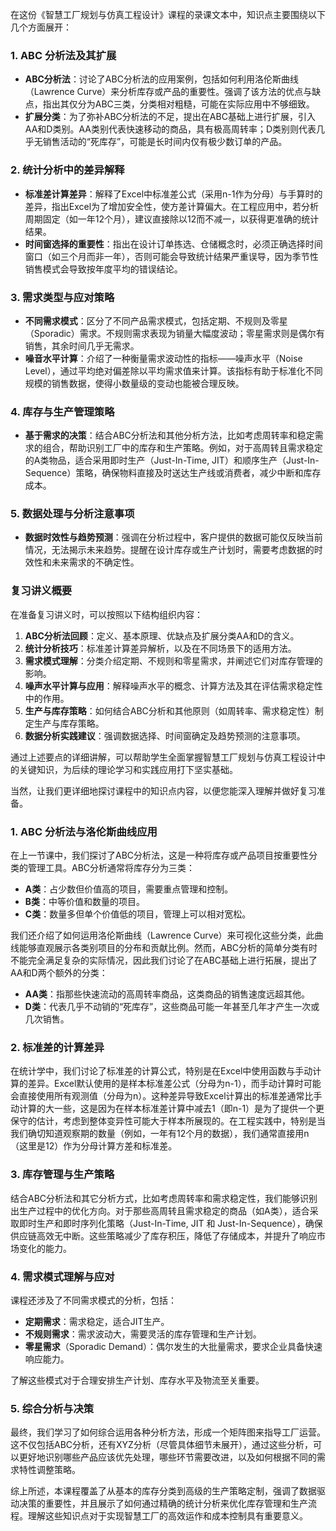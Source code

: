 在这份《智慧工厂规划与仿真工程设计》课程的录课文本中，知识点主要围绕以下几个方面展开：

### 1. ABC 分析法及其扩展

- **ABC分析法**：讨论了ABC分析法的应用案例，包括如何利用洛伦斯曲线（Lawrence Curve）来分析库存或产品的重要性。强调了该方法的优点与缺点，指出其仅分为ABC三类，分类相对粗糙，可能在实际应用中不够细致。
- **扩展分类**：为了弥补ABC分析法的不足，提出在ABC基础上进行扩展，引入AA和D类别。AA类别代表快速移动的商品，具有极高周转率；D类别则代表几乎无销售活动的“死库存”，可能是长时间内仅有极少数订单的产品。

### 2. 统计分析中的差异解释

- **标准差计算差异**：解释了Excel中标准差公式（采用n-1作为分母）与手算时的差异，指出Excel为了增加安全性，使方差计算偏大。在工程应用中，若分析周期固定（如一年12个月），建议直接除以12而不减一，以获得更准确的统计结果。
- **时间窗选择的重要性**：指出在设计订单拣选、仓储概念时，必须正确选择时间窗口（如三个月而非一年），否则可能会导致统计结果严重误导，因为季节性销售模式会导致按年度平均的错误结论。

### 3. 需求类型与应对策略

- **不同需求模式**：区分了不同产品需求模式，包括定期、不规则及零星（Sporadic）需求。不规则需求表现为销量大幅度波动；零星需求则是偶尔有销售，其余时间几乎无需求。
- **噪音水平计算**：介绍了一种衡量需求波动性的指标——噪声水平（Noise Level），通过平均绝对偏差除以平均需求值来计算。该指标有助于标准化不同规模的销售数据，使得小数量级的变动也能被合理反映。

### 4. 库存与生产管理策略

- **基于需求的决策**：结合ABC分析法和其他分析方法，比如考虑周转率和稳定需求的组合，帮助识别工厂中的库存和生产策略。例如，对于高周转且需求稳定的A类物品，适合采用即时生产（Just-In-Time, JIT）和顺序生产（Just-In-Sequence）策略，确保物料直接及时送达生产线或消费者，减少中断和库存成本。

### 5. 数据处理与分析注意事项

- **数据时效性与趋势预测**：强调在分析过程中，客户提供的数据可能仅反映当前情况，无法揭示未来趋势。提醒在设计库存或生产计划时，需要考虑数据的时效性和未来需求的不确定性。

### 复习讲义概要

在准备复习讲义时，可以按照以下结构组织内容：

1. **ABC分析法回顾**：定义、基本原理、优缺点及扩展分类AA和D的含义。
2. **统计分析技巧**：标准差计算差异解析，以及在不同场景下的适用方法。
3. **需求模式理解**：分类介绍定期、不规则和零星需求，并阐述它们对库存管理的影响。
4. **噪声水平计算与应用**：解释噪声水平的概念、计算方法及其在评估需求稳定性中的作用。
5. **生产与库存策略**：如何结合ABC分析和其他原则（如周转率、需求稳定性）制定生产与库存策略。
6. **数据分析实践建议**：强调数据选择、时间窗确定及趋势预测的注意事项。

通过上述要点的详细讲解，可以帮助学生全面掌握智慧工厂规划与仿真工程设计中的关键知识，为后续的理论学习和实践应用打下坚实基础。

当然，让我们更详细地探讨课程中的知识点内容，以便您能深入理解并做好复习准备。

### 1. ABC 分析法与洛伦斯曲线应用

在上一节课中，我们探讨了ABC分析法，这是一种将库存或产品项目按重要性分类的管理工具。ABC分析通常将库存分为三类：

- **A类**：占少数但价值高的项目，需要重点管理和控制。
- **B类**：中等价值和数量的项目。
- **C类**：数量多但单个价值低的项目，管理上可以相对宽松。

我们还介绍了如何运用洛伦斯曲线（Lawrence Curve）来可视化这些分类，此曲线能够直观展示各类别项目的分布和贡献比例。然而，ABC分析的简单分类有时不能完全满足复杂的实际情况，因此我们讨论了在ABC基础上进行拓展，提出了AA和D两个额外的分类：

- **AA类**：指那些快速流动的高周转率商品，这类商品的销售速度远超其他。
- **D类**：代表几乎不动销的“死库存”，这些商品可能一年甚至几年才产生一次或几次销售。

### 2. 标准差的计算差异

在统计学中，我们讨论了标准差的计算公式，特别是在Excel中使用函数与手动计算的差异。Excel默认使用的是样本标准差公式（分母为n-1），而手动计算时可能会直接使用所有观测值（分母为n）。这种差异导致Excel计算出的标准差通常比手动计算的大一些，这是因为在样本标准差计算中减去1（即n-1）是为了提供一个更保守的估计，考虑到整体变异性可能大于样本所展现的。在工程实践中，特别是当我们确切知道观察期的数量（例如，一年有12个月的数据），我们通常直接用n（这里是12）作为分母计算方差和标准差。

### 3. 库存管理与生产策略

结合ABC分析法和其它分析方式，比如考虑周转率和需求稳定性，我们能够识别出生产过程中的优化方向。对于那些高周转且需求稳定的商品（如A类），适合采取即时生产和即时序列化策略（Just-In-Time, JIT 和 Just-In-Sequence），确保供应链高效无中断。这些策略减少了库存积压，降低了存储成本，并提升了响应市场变化的能力。

### 4. 需求模式理解与应对

课程还涉及了不同需求模式的分析，包括：

- **定期需求**：需求稳定，适合JIT生产。
- **不规则需求**：需求波动大，需要灵活的库存管理和生产计划。
- **零星需求**（Sporadic Demand）：偶尔发生的大批量需求，要求企业具备快速响应能力。

了解这些模式对于合理安排生产计划、库存水平及物流至关重要。

### 5. 综合分析与决策

最终，我们学习了如何综合运用各种分析方法，形成一个矩阵图来指导工厂运营。这不仅包括ABC分析，还有XYZ分析（尽管具体细节未展开），通过这些分析，可以更好地识别哪些产品应该优先处理，哪些环节需要改进，以及如何根据不同的需求特性调整策略。

综上所述，本课程覆盖了从基本的库存分类到高级的生产策略定制，强调了数据驱动决策的重要性，并且展示了如何通过精确的统计分析来优化库存管理和生产流程。理解这些知识点对于实现智慧工厂的高效运作和成本控制具有重要意义。
